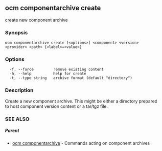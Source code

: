 ## ocm componentarchive create

create new component archive

### Synopsis

```
ocm componentarchive create [<options>] <component> <version> <provider> <path> {<label>=<value>}
```

### Options

```
  -f, --force         remove existing content
  -h, --help          help for create
  -t, --type string   archive format (default "directory")
```

### Description


Create a new component archive. This might be either a directory prepared
to host component version content or a tar/tgz file.


### SEE ALSO

##### Parent

* [ocm componentarchive](ocm_componentarchive.md)	 - Commands acting on component archives

